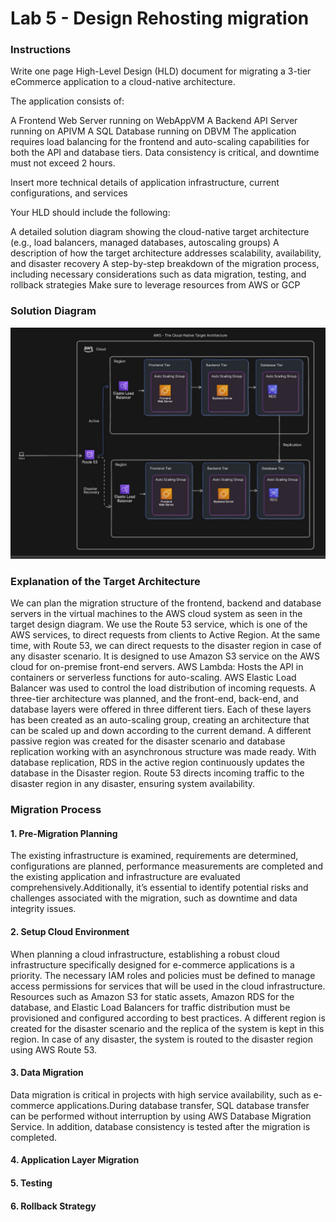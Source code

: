 # Lab 5 - Design Rehosting migration

### Instructions

Write one page High-Level Design (HLD) document for migrating a 3-tier eCommerce application to a cloud-native architecture.

The application consists of:

A Frontend Web Server running on WebAppVM
A Backend API Server running on APIVM
A SQL Database running on DBVM
The application requires load balancing for the frontend and auto-scaling capabilities for both the API and database tiers. Data consistency is critical, and downtime must not exceed 2 hours.

Insert more technical details of application infrastructure, current configurations, and services

Your HLD should include the following:

A detailed solution diagram showing the cloud-native target architecture (e.g., load balancers, managed databases, autoscaling groups)
A description of how the target architecture addresses scalability, availability, and disaster recovery
A step-by-step breakdown of the migration process, including necessary considerations such as data migration, testing, and rollback strategies
Make sure to leverage resources from AWS or GCP 

### Solution Diagram

![Solution Diagram](/images/TargetSolutionDiagram.jpg)

### Explanation of the Target Architecture

We can plan the migration structure of the frontend, backend and database servers in the virtual machines to the AWS cloud system as seen in the target design diagram. 
We use the Route 53 service, which is one of the AWS services, to direct requests from clients to Active Region.
At the same time, with Route 53, we can direct requests to the disaster region in case of any disaster scenario.
It is designed to use Amazon S3 service on the AWS cloud for on-premise front-end servers.
AWS Lambda: Hosts the API in containers or serverless functions for auto-scaling.
AWS Elastic Load Balancer was used to control the load distribution of incoming requests.
A three-tier architecture was planned, and the front-end, back-end, and database layers were offered in three different tiers.
Each of these layers has been created as an auto-scaling group, creating an architecture that can be scaled up and down according to the current demand.
A different passive region was created for the disaster scenario and database replication working with an asynchronous structure was made ready. With database replication, RDS in the active region continuously updates the database in the Disaster region. Route 53 directs incoming traffic to the disaster region in any disaster, ensuring system availability.


### Migration Process

#### 1. Pre-Migration Planning

The existing infrastructure is examined, requirements are determined, configurations are planned, performance measurements are completed and the existing application and infrastructure are evaluated comprehensively.Additionally, it’s essential to identify potential risks and challenges associated with the migration, such as downtime and data integrity issues.

#### 2. Setup Cloud Environment

When planning a cloud infrastructure, establishing a robust cloud infrastructure specifically designed for e-commerce applications is a priority. The necessary IAM roles and policies must be defined to manage access permissions for services that will be used in the cloud infrastructure. Resources such as Amazon S3 for static assets, Amazon RDS for the database, and Elastic Load Balancers for traffic distribution must be provisioned and configured according to best practices. A different region is created for the disaster scenario and the replica of the system is kept in this region. In case of any disaster, the system is routed to the disaster region using AWS Route 53.

#### 3. Data Migration

Data migration is critical in projects with high service availability, such as e-commerce applications.During database transfer, SQL database transfer can be performed without interruption by using AWS Database Migration Service. In addition, database consistency is tested after the migration is completed.

#### 4. Application Layer Migration


#### 5. Testing


#### 6. Rollback Strategy






